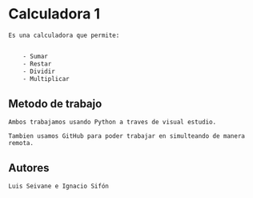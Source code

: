 # Calculadora 1

    Es una calculadora que permite:
    
    
```bash

    - Sumar
    - Restar
    - Dividir
    - Multiplicar

```
 


## Metodo de trabajo

    Ambos trabajamos usando Python a traves de visual estudio.

    Tambien usamos GitHub para poder trabajar en simulteando de manera remota.

## Autores

    Luis Seivane e Ignacio Sifón 




